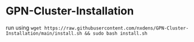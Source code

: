 # GPN-Cluster-Installation
run using `wget https://raw.githubusercontent.com/nxdens/GPN-Cluster-Installation/main/install.sh && sudo bash install.sh`
